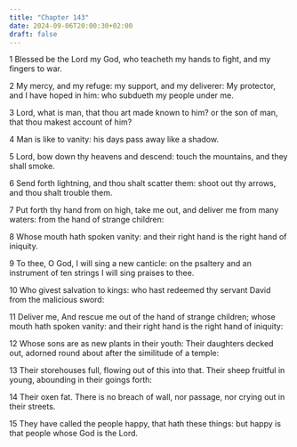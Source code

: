 ```yaml
---
title: "Chapter 143"
date: 2024-09-06T20:00:30+02:00
draft: false
---
```



1 Blessed be the Lord my God, who teacheth my hands to fight, and my fingers to war.

2 My mercy, and my refuge: my support, and my deliverer: My protector, and I have hoped in him: who subdueth my people under me.

3 Lord, what is man, that thou art made known to him? or the son of man, that thou makest account of him?

4 Man is like to vanity: his days pass away like a shadow.

5 Lord, bow down thy heavens and descend: touch the mountains, and they shall smoke.

6 Send forth lightning, and thou shalt scatter them: shoot out thy arrows, and thou shalt trouble them.

7 Put forth thy hand from on high, take me out, and deliver me from many waters: from the hand of strange children:

8 Whose mouth hath spoken vanity: and their right hand is the right hand of iniquity.

9 To thee, O God, I will sing a new canticle: on the psaltery and an instrument of ten strings I will sing praises to thee.

10 Who givest salvation to kings: who hast redeemed thy servant David from the malicious sword:

11 Deliver me, And rescue me out of the hand of strange children; whose mouth hath spoken vanity: and their right hand is the right hand of iniquity:

12 Whose sons are as new plants in their youth: Their daughters decked out, adorned round about after the similitude of a temple:

13 Their storehouses full, flowing out of this into that. Their sheep fruitful in young, abounding in their goings forth:

14 Their oxen fat. There is no breach of wall, nor passage, nor crying out in their streets.

15 They have called the people happy, that hath these things: but happy is that people whose God is the Lord.

